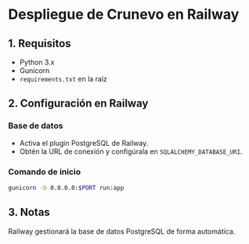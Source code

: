 # Despliegue de Crunevo en Railway

## 1. Requisitos
- Python 3.x
- Gunicorn
- `requirements.txt` en la raíz

## 2. Configuración en Railway

### Base de datos
- Activa el plugin PostgreSQL de Railway.
- Obtén la URL de conexión y configúrala en `SQLALCHEMY_DATABASE_URI`.

### Comando de inicio
```bash
gunicorn -b 0.0.0.0:$PORT run:app
```

## 3. Notas
Railway gestionará la base de datos PostgreSQL de forma automática.


